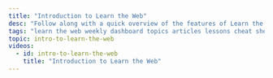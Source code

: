 ```yaml
---
title: "Introduction to Learn the Web"
desc: "Follow along with a quick overview of the features of Learn the Web & how to find things."
tags: "learn the web weekly dashboard topics articles lessons cheat sheets checklists activities exercises help issues problems teachers schedule marking scheme"
topic: intro-to-learn-the-web
videos:
  - id: intro-to-learn-the-web
    title: "Introduction to Learn the Web"
---
```

